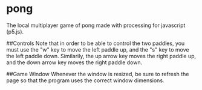 # pong
The local multiplayer game of pong made with processing for javascript (p5.js).

##Controls
Note that in order to be able to control the two paddles, you must use the "w" key to move the left paddle up, and the "s" key to move the left paddle down.
Similarily, the up arrow key moves the right paddle up, and the down arrow key moves the right paddle down.

##Game Window
Whenever the window is resized, be sure to refresh the page so that the program uses the correct window dimensions. 
